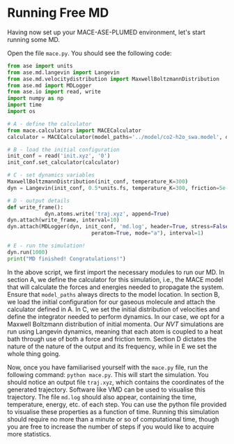 # Running Free MD

Having now set up your MACE-ASE-PLUMED environment, let's start running some MD. 

Open the file `mace.py`. You should see the following code:

```python
from ase import units
from ase.md.langevin import Langevin
from ase.md.velocitydistribution import MaxwellBoltzmannDistribution
from ase.md import MDLogger
from ase.io import read, write
import numpy as np
import time
import os

# A - define the calculator
from mace.calculators import MACECalculator
calculator = MACECalculator(model_paths='../model/co2-h2o_swa.model', device='cpu')

# B - load the initial configuration
init_conf = read('init.xyz', '0')
init_conf.set_calculator(calculator)

# C - set dynamics variables
MaxwellBoltzmannDistribution(init_conf, temperature_K=300)
dyn = Langevin(init_conf, 0.5*units.fs, temperature_K=300, friction=5e-2)

# D - output details
def write_frame():
            dyn.atoms.write('traj.xyz', append=True)
dyn.attach(write_frame, interval=10)
dyn.attach(MDLogger(dyn, init_conf, 'md.log', header=True, stress=False,
                           peratom=True, mode="a"), interval=1)

# E - run the simulation!
dyn.run(1000)
print("MD finished! Congratulations!")
```

In the above script, we first import the necessary modules to run our MD. In section A, we define the calculator for this simulation, i.e., the MACE model that will calculate the forces and energies needed to propagate the system. Ensure that `model_paths` always directs to the model location. In section B, we load the initial configuration for our gaseous molecule and attach the calculator defined in A. In C, we set the initial distribution of velocities and define the integrator needed to perform dynamics. In our case, we opt for a Maxwell Boltzmann distribution of initial momenta. Our _NVT_ simulations are run using Langevin dynamics, meaning that each atom is coupled to a heat bath through use of both a force and friction term. Section D dictates the nature of the nature of the output and its frequency, while in E we set the whole thing going. 

Now, once you have familiarised yourself with the `mace.py` file, run the following command: `python mace.py`. This will start the simulation. You should notice an output file `traj.xyz`, which contains the coordinates of the generated trajectory. Software like VMD can be used to visualise this trajectory. The file `md.log` should also appear, containing the time, temperature, energy, etc. of each step. You can use the python file provided to visualise these properties as a function of time. Running this simulation should require no more than a minute or so of computational time, though you are free to increase the number of steps if you would like to acquire more statistics. 
